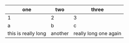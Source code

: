 | one                 | two     | three                 |
| ------------------- | ------- | --------------------- |
| 1                   | 2       | 3                     |
| a                   | b       | c                     |
| this is really long | another | really long one again |
